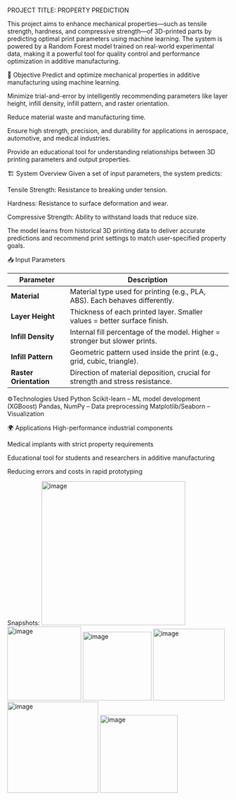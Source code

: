 PROJECT TITLE: PROPERTY PREDICTION

This project aims to enhance mechanical properties—such as tensile strength, hardness, and compressive strength—of 3D-printed parts by predicting optimal print parameters using machine learning. The system is powered by a Random Forest model trained on real-world experimental data, making it a powerful tool for quality control and performance optimization in additive manufacturing.


🧩 Objective
Predict and optimize mechanical properties in additive manufacturing using machine learning.

Minimize trial-and-error by intelligently recommending parameters like layer height, infill density, infill pattern, and raster orientation.

Reduce material waste and manufacturing time.

Ensure high strength, precision, and durability for applications in aerospace, automotive, and medical industries.

Provide an educational tool for understanding relationships between 3D printing parameters and output properties.

🏗️ System Overview
Given a set of input parameters, the system predicts:

Tensile Strength: Resistance to breaking under tension.

Hardness: Resistance to surface deformation and wear.

Compressive Strength: Ability to withstand loads that reduce size.

The model learns from historical 3D printing data to deliver accurate predictions and recommend print settings to match user-specified property goals.

📥 Input Parameters


| Parameter              | Description                                                                   |
| ---------------------- | ----------------------------------------------------------------------------- |
| **Material**           | Material type used for printing (e.g., PLA, ABS). Each behaves differently.   |
| **Layer Height**       | Thickness of each printed layer. Smaller values = better surface finish.      |
| **Infill Density**     | Internal fill percentage of the model. Higher = stronger but slower prints.   |
| **Infill Pattern**     | Geometric pattern used inside the print (e.g., grid, cubic, triangle).        |
| **Raster Orientation** | Direction of material deposition, crucial for strength and stress resistance. |

⚙️Technologies Used
Python
Scikit-learn – ML model development (XGBoost)
Pandas, NumPy – Data preprocessing
Matplotlib/Seaborn – Visualization

🌍 Applications
High-performance industrial components

Medical implants with strict property requirements

Educational tool for students and researchers in additive manufacturing

Reducing errors and costs in rapid prototyping


Snapshots:
<img width="327" alt="image" src="https://github.com/user-attachments/assets/6fd8d544-fe9f-465c-ad66-b3d946c15739" />
<img width="168" alt="image" src="https://github.com/user-attachments/assets/c8abc56a-fd24-4e19-a9fb-856e3943e1a3" />
<img width="156" alt="image" src="https://github.com/user-attachments/assets/6541091b-0542-48d3-84ed-ddb68b57e387" />
<img width="163" alt="image" src="https://github.com/user-attachments/assets/ada3a40c-91ed-4135-bd78-de3ed3482283" />
<img width="207" alt="image" src="https://github.com/user-attachments/assets/df55d616-454e-4dc9-9372-8fd16350c34d" />
<img width="177" alt="image" src="https://github.com/user-attachments/assets/11de3d59-7826-497e-8db8-1ca3d1cf4025" />

